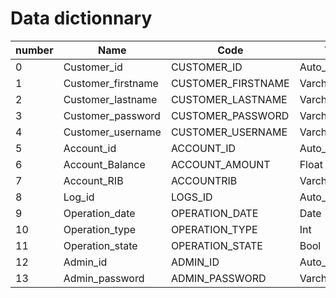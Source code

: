 # Data dictionnary

| number | Name               | Code               | Type           | Size | Constraint | Null  |
| ------ | ------------------ | ------------------ | -------------- | ---- | ---------- | ----- |
| 0      | Customer_id        | CUSTOMER_ID        | Auto_increment | Size |            | false |
| 1      | Customer_firstname | CUSTOMER_FIRSTNAME | Varchar        | 50   |            | false |
| 2      | Customer_lastname  | CUSTOMER_LASTNAME  | Varchar        | 50   |            | false |
| 3      | Customer_password  | CUSTOMER_PASSWORD  | Varchar        | 50   |            | false |
| 4      | Customer_username  | CUSTOMER_USERNAME  | Varchar        | 50   |            | false |
| 5      | Account_id         | ACCOUNT_ID         | Auto_increment |      |            | false |
| 6      | Account_Balance    | ACCOUNT_AMOUNT     | Float          |      |            | false |
| 7      | Account_RIB        | ACCOUNTRIB         | Varchar        | 50   |            | false |
| 8      | Log_id             | LOGS_ID            | Auto_increment |      |            | false |
| 9      | Operation_date     | OPERATION_DATE     | Date           |      |            | false |
| 10     | Operation_type     | OPERATION_TYPE     | Int            |      |            | false |
| 11     | Operation_state    | OPERATION_STATE    | Bool           |      |            | false |
| 12     | Admin_id           | ADMIN_ID           | Auto_increment |      |            | false |
| 13     | Admin_password     | ADMIN_PASSWORD     | Varchar        | 50   |            | false |